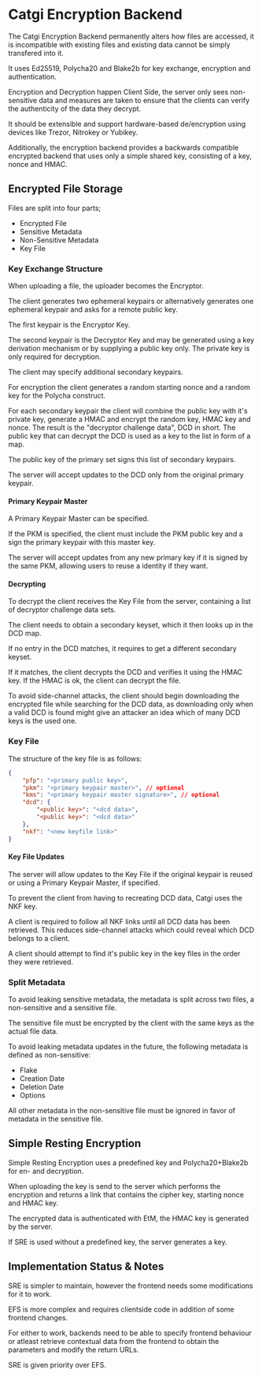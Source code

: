 # Catgi Encryption Backend

The Catgi Encryption Backend permanently alters how files
are accessed, it is incompatible with existing files and
existing data cannot be simply transfered into it.

It uses Ed25519, Polycha20 and Blake2b for key exchange, encryption
and authentication.

Encryption and Decryption happen Client Side, the server only sees
non-sensitive data and measures are taken to ensure that
the clients can verify the authenticity of the data they decrypt.

It should be extensible and support hardware-based de/encryption using
devices like Trezor, Nitrokey or Yubikey.

Additionally, the encryption backend provides a backwards compatible
encrypted backend that uses only a simple shared key, consisting of a key,
nonce and HMAC.

## Encrypted File Storage

Files are split into four parts;

* Encrypted File
* Sensitive Metadata
* Non-Sensitive Metadata
* Key File

### Key Exchange Structure

When uploading a file, the uploader becomes the Encryptor.

The client generates two ephemeral keypairs or alternatively generates
one ephemeral keypair and asks for a remote public key.

The first keypair is the Encryptor Key.

The second keypair is the Decryptor Key and may be generated using
a key derivation mechanism or by supplying a public key only. The private
key is only required for decryption.

The client may specify additional secondary keypairs.

For encryption the client generates a random starting nonce and a
random key for the Polycha construct.

For each secondary keypair the client will combine the public key with it's
private key, generate a HMAC and encrypt the random key, HMAC key and nonce.
The result is the "decryptor challenge data", DCD in short. The public key
that can decrypt the DCD is used as a key to the list in form of a map.

The public key of the primary set signs this list of secondary keypairs.

The server will accept updates to the DCD only from the original primary
keypair.

#### Primary Keypair Master

A Primary Keypair Master can be specified.

If the PKM is specified, the client must include the PKM public key
and a sign the primary keypair with this master key.

The server will accept updates from any new primary key if it is signed
by the same PKM, allowing users to reuse a identity if they want.

#### Decrypting

To decrypt the client receives the Key File from the server, containing
a list of decryptor challenge data sets.

The client needs to obtain a secondary keyset, which it then looks up
in the DCD map.

If no entry in the DCD matches, it requires to get a different secondary keyset.

If it matches, the client decrypts the DCD and verifies it using the
HMAC key. If the HMAC is ok, the client can decrypt the file.

To avoid side-channel attacks, the client should begin downloading
the encrypted file while searching for the DCD data, as downloading
only when a valid DCD is found might give an attacker an idea which
of many DCD keys is the used one.

### Key File

The structure of the key file is as follows:

```json
{
	"pfp": "<primary public key>",
	"pkm": "<primary keypair master>", // optional
	"kms": "<primary keypair master signature>", // optional
	"dcd": {
		"<public key>": "<dcd data>",
		"<public key>": "<dcd data>"
	},
	"nkf": "<new keyfile link>"
}
```

#### Key File Updates

The server will allow updates to the Key File if the original keypair
is reused or using a Primary Keypair Master, if specified.

To prevent the client from having to recreating DCD data, Catgi uses
the NKF key.

A client is required to follow all NKF links until all DCD data has been
retrieved. This reduces side-channel attacks which could reveal which DCD
belongs to a client.

A client should attempt to find it's public key in the key files in the order
they were retrieved.

### Split Metadata

To avoid leaking sensitive metadata, the metadata is split across
two files, a non-sensitive and a sensitive file.

The sensitive file must be encrypted by the client with the same keys
as the actual file data.

To avoid leaking metadata updates in the future, the following metadata
is defined as non-sensitive:

* Flake
* Creation Date
* Deletion Date
* Options

All other metadata in the non-sensitive file must be ignored in favor
of metadata in the sensitive file.

## Simple Resting Encryption

Simple Resting Encryption uses a predefined key and Polycha20+Blake2b
for en- and decryption.

When uploading the key is send to the server which performs the encryption
and returns a link that contains the cipher key, starting nonce and HMAC key.

The encrypted data is authenticated with EtM, the HMAC key is generated by
the server.

If SRE is used without a predefined key, the server generates a key.

## Implementation Status & Notes

SRE is simpler to maintain, however the frontend needs some modifications
for it to work.

EFS is more complex and requires clientside code in addition of some
frontend changes.

For either to work, backends need to be able to specify frontend behaviour
or atleast retrieve contextual data from the frontend to obtain the parameters
and modify the return URLs.

SRE is given priority over EFS.
